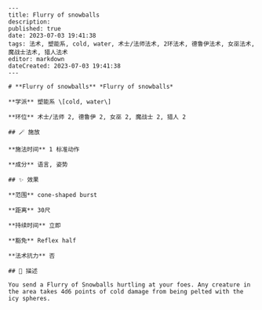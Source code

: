 
    ---
    title: Flurry of snowballs
    description: 
    published: true
    date: 2023-07-03 19:41:38
    tags: 法术, 塑能系, cold, water, 术士/法师法术, 2环法术, 德鲁伊法术, 女巫法术, 魔战士法术, 猎人法术
    editor: markdown
    dateCreated: 2023-07-03 19:41:38
    ---

    # **Flurry of snowballs** *Flurry of snowballs*

    **学派** 塑能系 \[cold, water\] 

    **环位** 术士/法师 2, 德鲁伊 2, 女巫 2, 魔战士 2, 猎人 2

    ## 🪄 施放

    **施法时间** 1 标准动作

    **成分** 语言, 姿势

    ## ✨ 效果  

    **范围** cone-shaped burst

    **距离** 30尺  

    **持续时间** 立即 

    **豁免** Reflex half

    **法术抗力** 否

    ## 📖 描述

    You send a Flurry of Snowballs hurtling at your foes. Any creature in the area takes 4d6 points of cold damage from being pelted with the icy spheres.
    